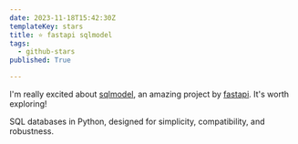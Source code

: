 ```yaml
---
date: 2023-11-18T15:42:30Z
templateKey: stars
title: ⭐ fastapi sqlmodel
tags:
  - github-stars
published: True

---
```


I'm really excited about [sqlmodel](https://github.com/fastapi/sqlmodel), an amazing project by [fastapi](https://github.com/fastapi). It's worth exploring!

SQL databases in Python, designed for simplicity, compatibility, and robustness.
